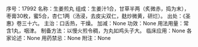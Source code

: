 序号：17992
名称：生姜煎丸
组成：生姜汁1合，甘草半两（炙微赤，捣为末），枣膏30枚，蜜5合，杏仁1两（汤浸，去皮尖双仁，麸炒微黄，研烂）。
出处：《圣惠》卷三十六。
主治：口舌热，干燥。
加减：None
功效：None
用法用量：常含1丸，咽津。
制备方法：以慢火煎令稠，为丸如鸡头子大。
临床应用：None
各家论述：None
用药禁忌：None
附注：None
